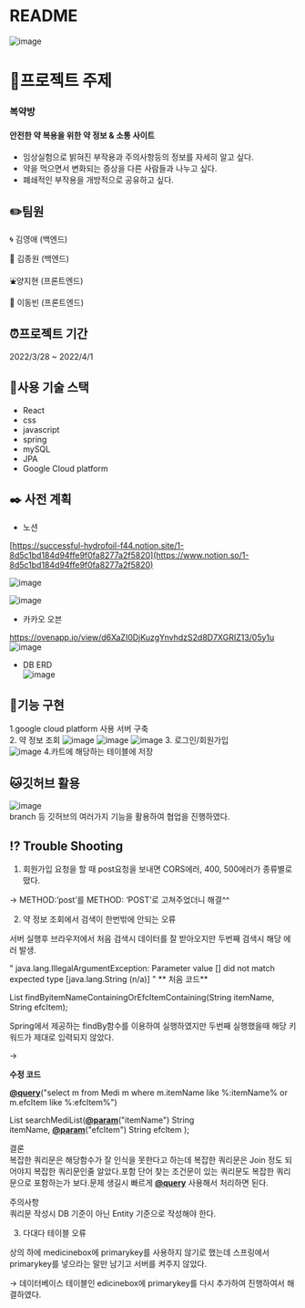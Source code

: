 # README
![image](https://user-images.githubusercontent.com/97663140/161197133-fb470543-0ce9-4fb4-8479-a125896ec91b.png)

# :pill:프로젝트 주제
### 복약방
#### 안전한 약 복용을 위한 약 정보 & 소통 사이트

- 임상실험으로 밝혀진 부작용과 주의사항등의 정보를 자세히 알고 싶다.
- 약을 먹으면서 변화되는 증상을 다른 사람들과 나누고 싶다.
- 폐쇄적인 부작용을 개방적으로 공유하고 싶다.

## :pencil2:팀원

:cyclone: 김영애 (백엔드)

:ocean: 김종원 (백엔드)

:fountain:양지현 (프론트엔드)

:runner: 이동빈 (프론트엔드)

## :alarm_clock:프로젝트 기간

2022/3/28 ~ 2022/4/1

## :hammer:사용 기술 스택

- React
- css
- javascript
- spring
- mySQL
- JPA
- Google Cloud platform

## :black_nib: 사전 계획

- 노션

[https://successful-hydrofoil-f44.notion.site/1-8d5c1bd184d94ffe9f0fa8277a2f5820](https://www.notion.so/1-8d5c1bd184d94ffe9f0fa8277a2f5820)

![image](https://user-images.githubusercontent.com/97663140/161192927-eb0d2bbe-0362-46f2-89fa-938f0500f53f.png)

![image](https://user-images.githubusercontent.com/97663140/161193088-e2a8a2ff-7450-4cf2-a370-64694d8da45d.png)
<br/>
- 카카오 오븐

https://ovenapp.io/view/d6XaZI0DjKuzgYnvhdzS2d8D7XGRIZ13/05y1u
![image](https://user-images.githubusercontent.com/97663140/161193184-93ec8d21-2f4a-4e57-ac97-98de5f02d6a0.png)
- DB ERD <br/>
![image](https://user-images.githubusercontent.com/97663140/161201645-3cb195b0-6330-43cc-aa46-2949d36ac5c3.png)

## :gem:기능 구현

1.google cloud platform 사용 서버 구축 <br/>
2. 약 정보 조회
 ![image](https://user-images.githubusercontent.com/97663140/161197447-60320d7a-0c8e-4cee-95a6-46f5a9c1b783.png)
 ![image](https://user-images.githubusercontent.com/97663140/161197505-fbae5f70-8a91-4c5c-9d0a-86bd767b88a3.png)
 ![image](https://user-images.githubusercontent.com/97663140/161197580-92fd3918-7e29-4efa-a67f-39fcd33654ad.png)
3. 로그인/회원가입  
 ![image](https://user-images.githubusercontent.com/97663140/161198755-6ab8c4f6-8a3e-4f2c-aa4d-254a4d08b67e.png)
4.카트에 해당하는 테이블에 저장 

## :cat:깃허브 활용
![image](https://user-images.githubusercontent.com/97663140/161192761-d8c9f2c5-fb58-4e7f-9f69-4a5aa57ccf51.png)
<br/>
branch 등 깃허브의 여러가지 기능을 활용하여 협업을 진행하였다. 

## :interrobang: Trouble Shooting

1. 회원가입 요청을 할 때 post요청을 보내면 CORS에러, 400, 500에러가 종류별로 떴다. 

→ METHOD:’post’를 METHOD: ‘POST’로 고쳐주었더니 해결^^

2. 약 정보 조회에서 검색이 한번밖에 안되는 오류

서버 실행후 브라우저에서 처음 검색시 데이터를 잘 받아오지만 두번째 검색시 해당 에러 발생.

" java.lang.IllegalArgumentException: Parameter value [] did not match expected type [java.lang.String (n/a)] "
**
처음 코드**

List findByitemNameContainingOrEfcItemContaining(String itemName, String efcItem);

Spring에서 제공하는 findBy함수를 이용하여 실행하였지만 두번째 실행했을때 해당 키워드가 제대로 입력되지 않았다.

→ 

**수정 코드**

**[@query](https://github.com/query)**("select m from Medi m where m.itemName like %:itemName% or m.efcItem like %:efcItem%")

List searchMediList(**[@param](https://github.com/param)**("itemName") String itemName, **[@param](https://github.com/param)**("efcItem") String efcItem );

결론 <br/>
복잡한 쿼리문은 해당함수가 잘 인식을 못한다고 하는데 복잡한 쿼리문은 Join 정도 되어야지 복잡한 쿼리문인줄 알았다.포함 단어 찾는 조건문이 있는 쿼리문도 복잡한 쿼리문으로 포함하는가 보다.문제 생길시 빠르게 **[@query](https://github.com/query)** 사용해서 처리하면 된다.

주의사항<br/>쿼리문 작성시 DB 기준이 아닌 Entity 기준으로 작성해야 한다.

3. 다대다 테이블 오류

상의 하에 medicinebox에 primarykey를 사용하지 않기로 했는데 스프링에서 primarykey를 넣으라는 말만 남기고 서버를 켜주지 않았다. 

→ 데이터베이스 테이블인 edicinebox에 primarykey를 다시 추가하여 진행하여서 해결하였다.
